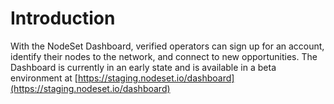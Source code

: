 # Introduction

With the NodeSet Dashboard, verified operators can sign up for an account, identify their nodes to the network, and connect to new opportunities. The Dashboard is currently in an early state and is available in a beta environment at [https://staging.nodeset.io/dashboard](https://staging.nodeset.io/dashboard)
